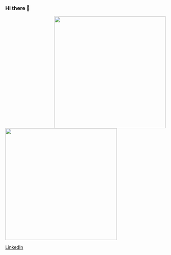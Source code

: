 ### Hi there 👋

<!--
**shanedicode/shanedicode** is a ✨ _special_ ✨ repository because its `README.md` (this file) appears on your GitHub profile.

Here are some ideas to get you started:

- 🔭 I’m currently working on ...
- 🌱 I’m currently learning ...
- 👯 I’m looking to collaborate on ...
- 🤔 I’m looking for help with ...
- 💬 Ask me about ...
- 📫 How to reach me: ...
- 😄 Pronouns: ...
- ⚡ Fun fact: ...
-->


<div>
<a href="https://github.com/anuraghazra/github-readme-stats"><img src="https://github-readme-stats.vercel.app/api?username=shanedicode&theme=dark&show_icons=true" width="350" align="right" /></a>
<a href="https://git.io/streak-stats"><img src="http://github-readme-streak-stats.herokuapp.com?user=shanedicode&theme=highcontrast&hide_border=true" width="350" /></a>
</div>


[LinkedIn](https://www.linkedin.com/in/shane-s-singh/)
